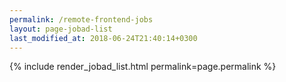```yaml
---
permalink: /remote-frontend-jobs
layout: page-jobad-list
last_modified_at: 2018-06-24T21:40:14+0300
---
```

{% include render_jobad_list.html permalink=page.permalink %}
